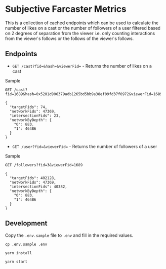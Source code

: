 # Subjective Farcaster Metrics

This is a collection of cached endpoints which can be used to calculate the number of likes on a cast or the number of followers of a user filtered based on 2 degrees of separation from the viewer i.e. only counting interactions from the viewer's follows or the follows of the viewer's follows.

## Endpoints

- `GET /cast?fid=&hash=&viewerFid=` - Returns the number of likes on a cast

Sample

```
GET /cast?fid=1689&hash=0x5201d906379adb1265bd5bb9a38ef09fd37f0972&viewerFid=1689
```

```
{
  "targetFids": 74,
  "networkFids": 47369,
  "intersectionFids": 23,
  "networkByDepth": {
    "0": 883,
    "1": 46486
  }
}
```

- `GET /user?fid=&viewerFid=` - Returns the number of followers of a user

Sample

```
GET /followers?fid=3&viewerFid=1689
```

```
{
  "targetFids": 402128,
  "networkFids": 47369,
  "intersectionFids": 40382,
  "networkByDepth": {
    "0": 883,
    "1": 46486
  }
}
```

## Development

Copy the `.env.sample` file to `.env` and fill in the required values.

```
cp .env.sample .env
```

```
yarn install
```

```
yarn start
```
